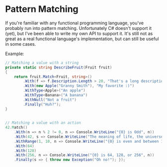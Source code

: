 # Pattern Matching

If you're familiar with any functional programming language, you've probably run into pattern matching. Unfortunately C# doesn't support it (yet), but I've been able to write my own API to support it. It's still not as great as a real functional language's implementation, but can still be useful in some cases.

Example:

```C#
// Matching a value with a string
private static string DescribeFruit(Fruit fruit)
{
    return fruit.Match<Fruit, string>()
        .With(f => f.Description.Length > 20, "That's a long description")
        .With(new Apple("Granny Smith"), "My favorite :)")
        .WithType<Apple>("An apple")
        .WithType<Banana>("A banana")
        .WithNull("Not a fruit")
        .Finally("Huh?");
}
  
  
// Matching a value with an action
42.Match()
    .With(n => n % 2 != 0, n => Console.WriteLine("{0} is Odd", n))
    .With(42, s => Console.WriteLine("The meaning of life, the universe, and everything"))
    .WithRange(1, 10, n => Console.WriteLine("{0} is even and between 1 and 10", n))
    .With(64)
    .With(128)
    .With(256, n => Console.WriteLine("{0} is 64, 128, or 256", n))
    .Finally(s => { throw new Exception("Oh no!"); });
```
